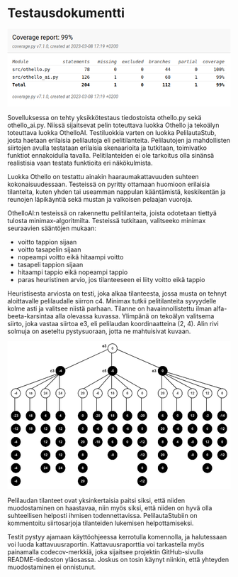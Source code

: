# Testausdokumentti

![Testikattavuusraportti](testikattavuus.png)

Sovelluksessa on tehty yksikkötestaus tiedostoista othello.py sekä othello_ai.py.
Niissä sijaitsevat pelin toteuttava luokka Othello ja tekoälyn toteuttava luokka OthelloAI.
Testiluokkia varten on luokka PelilautaStub, josta haetaan erilaisia pelilautoja eli pelitilanteita.
Pelilautojen ja mahdollisten siirtojen avulla testataan erilaisia skenaarioita
ja tutkitaan, toimivatko funktiot ennakoidulla tavalla.
Pelitilanteiden ei ole tarkoitus olla sinänsä realistisia vaan testata funktioita eri näkökulmista.

Luokka Othello on testattu ainakin haaraumakattavuuden suhteen kokonaisuudessaan. 
Testeissä on pyritty ottamaan huomioon erilaisia tilanteita, kuten
yhden tai useamman nappulan kääntämistä, keskikentän ja reunojen läpikäyntiä
sekä mustan ja valkoisen pelaajan vuoroja.

OthelloAI:n testeissä on rakennettu pelitilanteita, joista odotetaan tiettyä tulosta minimax-algoritmilta.
Testeissä tutkitaan, valitseeko minimax seuraavien sääntöjen mukaan:

- voitto tappion sijaan
- voitto tasapelin sijaan
- nopeampi voitto eikä hitaampi voitto
- tasapeli tappion sijaan
- hitaampi tappio eikä nopeampi tappio
- paras heuristinen arvio, jos tilanteeseen ei liity voitto eikä tappio

Heuristisesta arviosta on testi, joka alkaa tilanteesta, jossa musta on tehnyt aloittavalle pelilaudalle siirron c4.
Minimax tutkii pelitilanteita syvyydelle kolme asti ja valitsee niistä parhaan.
Tilanne on havainnollistettu ilman alfa-beeta-karsintaa alla olevassa kuvassa.
Ylimpänä on tekoälyn valitsema siirto, joka vastaa siirtoa e3,
eli pelilaudan koordinaatteina (2, 4). Alin rivi solmuja on aseteltu pystysuoraan, jotta ne mahtuisivat kuvaan.

![Minimax-pelipuu](pelipuu_minimax.png)

Pelilaudan tilanteet ovat yksinkertaisia paitsi siksi, että niiden muodostaminen on haastavaa,
niin myös siksi, että niiden on hyvä olla suhteellisen helposti ihmisen todennettavissa.
PelilautaStubiin on kommentoitu siirtosarjoja tilanteiden lukemisen helpottamiseksi.

Testit pystyy ajamaan käyttöohjeessa kerrotulla komennolla, ja halutessaan voi luoda kattavuusraportin.
Kattavuusraporttia voi tarkastella myös painamalla codecov-merkkiä,
joka sijaitsee projektin GitHub-sivulla README-tiedoston yläosassa.
Joskus on tosin käynyt niinkin, että yhteyden muodostaminen ei onnistunut. 

